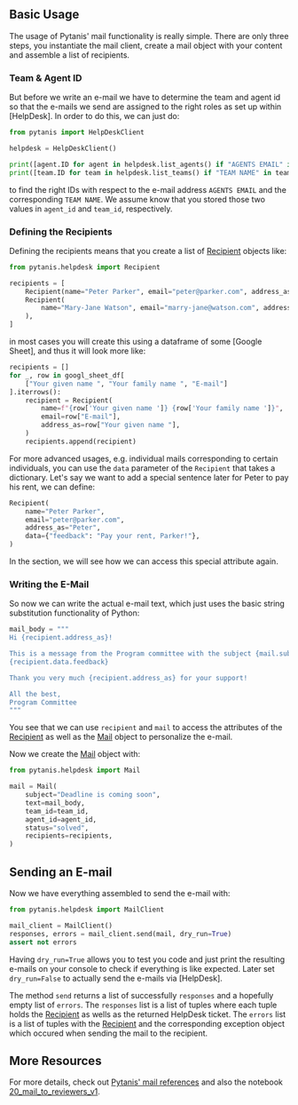 ## Basic Usage

The usage of Pytanis' mail functionality is really simple. There are only three steps, you instantiate the mail client,
create a mail object with your content and assemble a list of recipients.

### Team & Agent ID

But before we write an e-mail we have to determine the team and agent id so that the e-mails we send are assigned to
the right roles as set up within [HelpDesk]. In order to do this, we can just do:

```python
from pytanis import HelpDeskClient

helpdesk = HelpDeskClient()

print([agent.ID for agent in helpdesk.list_agents() if "AGENTS EMAIL" in agent.email])
print([team.ID for team in helpdesk.list_teams() if "TEAM NAME" in team.name])
```
to find the right IDs with respect to the e-mail address `AGENTS EMAIL` and the corresponding `TEAM NAME`. We assume
know that you stored those two values in `agent_id` and `team_id`, respectively.

### Defining the Recipients

Defining the recipients means that you create a list of [Recipient] objects like:
```python
from pytanis.helpdesk import Recipient

recipients = [
    Recipient(name="Peter Parker", email="peter@parker.com", address_as="Peter"),
    Recipient(
        name="Mary-Jane Watson", email="marry-jane@watson.com", address_as="Mary-Jane"
    ),
]
```
in most cases you will create this using a dataframe of some [Google Sheet], and thus it will look more like:
```python
recipients = []
for _, row in googl_sheet_df[
    ["Your given name ", "Your family name ", "E-mail"]
].iterrows():
    recipient = Recipient(
        name=f"{row['Your given name ']} {row['Your family name ']}",
        email=row["E-mail"],
        address_as=row["Your given name "],
    )
    recipients.append(recipient)
```

For more advanced usages, e.g. individual mails corresponding to certain individuals, you can use the `data` parameter of the
`Recipient` that takes a dictionary. Let's say we want to add a special sentence later for Peter to pay his rent, we can define:
```python
Recipient(
    name="Peter Parker",
    email="peter@parker.com",
    address_as="Peter",
    data={"feedback": "Pay your rent, Parker!"},
)
```
In the section, we will see how we can access this special attribute again.

### Writing the E-Mail

So now we can write the actual e-mail text, which just uses the basic string substitution functionality of Python:
```python
mail_body = """
Hi {recipient.address_as}!

This is a message from the Program committee with the subject {mail.subject} :-)
{recipient.data.feedback}

Thank you very much {recipient.address_as} for your support!

All the best,
Program Committee
"""
```
You see that we can use `recipient` and `mail` to access the attributes of the [Recipient] as well as the [Mail] object
to personalize the e-mail.

Now we create the [Mail] object with:
```python
from pytanis.helpdesk import Mail

mail = Mail(
    subject="Deadline is coming soon",
    text=mail_body,
    team_id=team_id,
    agent_id=agent_id,
    status="solved",
    recipients=recipients,
)
```

## Sending an E-mail

Now we have everything assembled to send the e-mail with:
```python
from pytanis.helpdesk import MailClient

mail_client = MailClient()
responses, errors = mail_client.send(mail, dry_run=True)
assert not errors
```
Having `dry_run=True` allows you to test you code and just print the resulting e-mails on your console to check if everything
is like expected. Later set `dry_run=False` to actually send the e-mails via [HelpDesk].

The method `send` returns a list of successfully `responses` and a hopefully empty list of `errors`. The `responses` list
is a list of tuples where each tuple holds the [Recipient] as wells as the returned HelpDesk ticket. The `errors` list is
a list of tuples with the [Recipient] and the corresponding exception object which occured when sending the mail to the recipient.

## More Resources

For more details, check out [Pytanis' mail references](../../reference/pytanis/helpdesk/mail/#pytanis.helpdesk.mail)
and also the notebook [20_mail_to_reviewers_v1].


[Recipient]: ../../reference/pytanis/helpdesk/mail/#pytanis.helpdesk.mail.Recipient
[Mail]: ../../reference/pytanis/helpdesk/mail/#pytanis.helpdesk.mail.Mail
[20_mail_to_reviewers_v1]: https://github.com/FlorianWilhelm/pytanis/blob/main/notebooks/pyconde-pydata-berlin-2023/20_mail_to_reviewers_v1.ipynb
